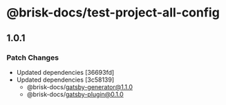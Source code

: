 # @brisk-docs/test-project-all-config

## 1.0.1
### Patch Changes

- Updated dependencies [36693fd]
- Updated dependencies [3c58139]
  - @brisk-docs/gatsby-generator@1.1.0
  - @brisk-docs/gatsby-plugin@0.1.0
